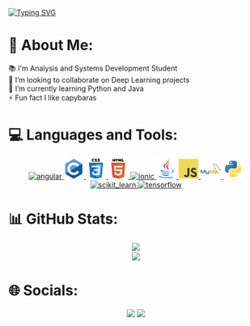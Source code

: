 
<a href="https://git.io/typing-svg"><img src="https://readme-typing-svg.demolab.com?font=Jetbrains+Mono&weight=500&size=35&duration=4000&pause=1000&color=F7F3C2&center=true&vCenter=true&random=false&width=435&lines=Hi%2C+guys!+++;I'm+Murilo+Matos+Arag%C3%A3o" alt="Typing SVG" /></a>
# 💫 About Me:
📚 I'm Analysis and Systems Development Student<br>👯 I’m looking to collaborate on Deep Learning projects<br>🌱 I’m currently learning Python and Java<br>⚡ Fun fact I like capybaras

# 💻 Languages and Tools:
<p align="center"> <a href="https://angular.io" target="_blank" rel="noreferrer"> <img src="https://angular.io/assets/images/logos/angular/angular.svg" alt="angular" width="40" height="40"/> </a> <a href="https://www.cprogramming.com/" target="_blank" rel="noreferrer"> <img src="https://raw.githubusercontent.com/devicons/devicon/master/icons/c/c-original.svg" alt="c" width="40" height="40"/> </a> <a href="https://www.w3schools.com/css/" target="_blank" rel="noreferrer"> <img src="https://raw.githubusercontent.com/devicons/devicon/master/icons/css3/css3-original-wordmark.svg" alt="css3" width="40" height="40"/> </a> <a href="https://www.w3.org/html/" target="_blank" rel="noreferrer"> <img src="https://raw.githubusercontent.com/devicons/devicon/master/icons/html5/html5-original-wordmark.svg" alt="html5" width="40" height="40"/> </a> <a href="https://ionicframework.com" target="_blank" rel="noreferrer"> <img src="https://upload.wikimedia.org/wikipedia/commons/d/d1/Ionic_Logo.svg" alt="ionic" width="40" height="40"/> </a> <a href="https://www.java.com" target="_blank" rel="noreferrer"> <img src="https://raw.githubusercontent.com/devicons/devicon/master/icons/java/java-original.svg" alt="java" width="40" height="40"/> </a> <a href="https://developer.mozilla.org/en-US/docs/Web/JavaScript" target="_blank" rel="noreferrer"> <img src="https://raw.githubusercontent.com/devicons/devicon/master/icons/javascript/javascript-original.svg" alt="javascript" width="40" height="40"/> </a> <a href="https://www.mysql.com/" target="_blank" rel="noreferrer"> <img src="https://raw.githubusercontent.com/devicons/devicon/master/icons/mysql/mysql-original-wordmark.svg" alt="mysql" width="40" height="40"/> </a> <a href="https://www.python.org" target="_blank" rel="noreferrer"> <img src="https://raw.githubusercontent.com/devicons/devicon/master/icons/python/python-original.svg" alt="python" width="40" height="40"/> </a> <a href="https://scikit-learn.org/" target="_blank" rel="noreferrer"> <img src="https://upload.wikimedia.org/wikipedia/commons/0/05/Scikit_learn_logo_small.svg" alt="scikit_learn" width="40" height="40"/> </a> <a href="https://www.tensorflow.org" target="_blank" rel="noreferrer"> <img src="https://www.vectorlogo.zone/logos/tensorflow/tensorflow-icon.svg" alt="tensorflow" width="40" height="40"/> </a> </p>

# 📊 GitHub Stats:
<div align="center">
  
![](https://github-readme-stats.vercel.app/api?username=Murilo751&theme=calm&hide_border=true&include_all_commits=false&count_private=false)<br/>
![](https://github-readme-stats.vercel.app/api/top-langs/?username=Murilo751&theme=calm&hide_border=true&include_all_commits=false&count_private=false&layout=compact)
</div>

# 🌐 Socials:
<p align="center">
    <a href="https://www.linkedin.com/in/pedro-guilherme-silva" ><img src="https://img.shields.io/badge/linkedin-%230077B5.svg?style=for-the-badge&logo=linkedin&logoColor=white" style="margin-bottom: 4px;height:30px" target="_blank"></a>
    <a href="mailto:murilo.matos2005@gmail.com" ><img src="https://img.shields.io/badge/Gmail-D14836?style=for-the-badge&logo=gmail&logoColor=white" style="margin-bottom: 4px;" height="30px" target="_blank"></a>
</p>


<!-- Proudly created with GPRM ( https://gprm.itsvg.in ) -->
